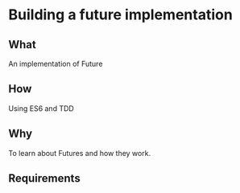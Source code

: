 # Building a future implementation


## What

An implementation of Future

## How

Using ES6 and TDD

## Why

To learn about Futures and how they work.

## Requirements
